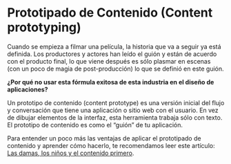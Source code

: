 # Prototipado de Contenido (Content prototyping)

Cuando se empieza a filmar una película, la historia que va a seguir ya está
definida. Los productores y actores han leído el guión y están de acuerdo con el
producto final, lo que viene después es sólo plasmar en escenas (con un poco de
magia de post-producción) lo que se definió en este guión.

__¿Por qué no usar esta fórmula exitosa de esta industria en el diseño de
aplicaciones?__

Un prototipo de contenido (content prototype) es una versión inicial del flujo y
conversación que tiene una aplicación o sitio web con el usuario. En vez de
dibujar elementos de la interfaz, esta herramienta trabaja sólo con texto. El
prototipo de contenido es como el “guión” de tu aplicación.

Para entender un poco más las ventajas de aplicar el prototipado de contenido y
aprender cómo hacerlo, te recomendamos leer este artículo:
[Las damas, los niños y el contenido primero](https://medium.com/mercadolibre-ux/ux-empieza-por-contar-una-historia-26f23d27a63e).
